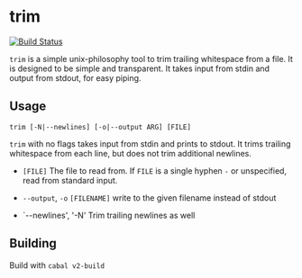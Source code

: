 # trim

[![Build Status](https://travis-ci.com/ndrewtl/trim.svg?branch=master)](https://travis-ci.com/ndrewtl/trim)

`trim` is a simple unix-philosophy tool to trim trailing whitespace from a file.
It is designed to be simple and transparent. It takes input from stdin and
output from stdout, for easy piping.

## Usage

`trim [-N|--newlines] [-o|--output ARG] [FILE]`

`trim` with no flags takes input from stdin and prints to stdout. It trims
trailing whitespace from each line, but does not trim additional newlines.

  - `[FILE]` The file to read from. If `FILE` is a single hyphen `-` or unspecified, read from standard input.

  - `--output`, `-o` `[FILENAME]` write to the given filename instead of stdout

  - `--newlines', '-N' Trim trailing newlines as well

## Building
Build with `cabal v2-build`

